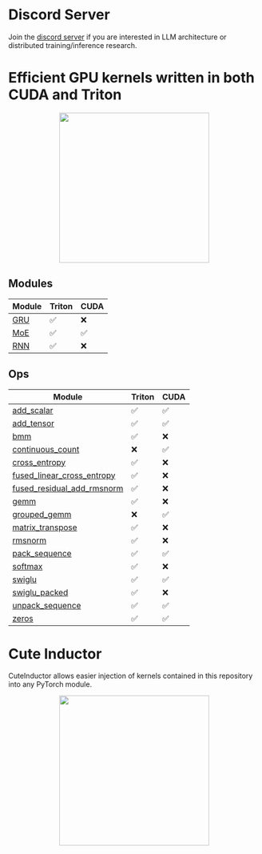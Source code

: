 <!-- **************************************************
Copyright (c) 2025, Mayank Mishra
************************************************** -->

# Discord Server
Join the [discord server](https://discord.gg/AFDxmjH5RV) if you are interested in LLM architecture or distributed training/inference research.

# Efficient GPU kernels written in both CUDA and Triton

<p align="center">
  <img src="assets/cute-cat.webp" width="300px" height="300px">
</p>

## Modules

| Module   |  Triton   | CUDA |
|----------|-----------|------|
| [GRU](fma/modules/gru/__init__.py) | ✅ | ❌ |
| [MoE](fma/modules/moe/__init__.py) | ✅ | ✅ |
| [RNN](fma/modules/rnn/__init__.py) | ✅ | ❌ |

## Ops

| Module     | Triton | CUDA |
|------------|--------|------|
| [add_scalar](fma/ops/add_scalar/__init__.py) | ✅     | ✅   |
| [add_tensor](fma/ops/add_tensor/__init__.py) | ✅     | ✅   |
| [bmm](fma/ops/bmm/__init__.py)        | ✅     | ❌   |
| [continuous_count](fma/ops/continuous_count/__init__.py) | ❌ | ✅ |
| [cross_entropy](fma/ops/cross_entropy/__init__.py) | ✅ | ❌ |
| [fused_linear_cross_entropy](fma/ops/fused_linear_cross_entropy.py) | ✅ | ❌ |
| [fused_residual_add_rmsnorm](fma/ops/fused_residual_add_rmsnorm/__init__.py) | ✅ | ❌ |
| [gemm](fma/ops/gemm/__init__.py) | ✅ | ❌ |
| [grouped_gemm](fma/ops/grouped_gemm/__init__.py) | ❌ | ✅ |
| [matrix_transpose](fma/ops/matrix_transpose/__init__.py) | ✅ | ❌ |
| [rmsnorm](fma/ops/rmsnorm/__init__.py) | ✅ | ❌ |
| [pack_sequence](fma/ops/sequence_packing/__init__.py) | ✅ | ✅ |
| [softmax](fma/ops/softmax/__init__.py) | ✅ | ❌ |
| [swiglu](fma/ops/swiglu/__init__.py) | ✅ | ✅ |
| [swiglu_packed](fma/ops/swiglu/__init__.py) | ✅ | ❌ |
| [unpack_sequence](fma/ops/sequence_packing/__init__.py) | ✅ | ✅ |
| [zeros](fma/ops/zeros/__init__.py) | ✅ | ✅ |

# Cute Inductor
CuteInductor allows easier injection of kernels contained in this repository into any PyTorch module.
<p align="center">
  <img src="assets/cute-inductor.webp" width="300px" height="300px">
</p>
